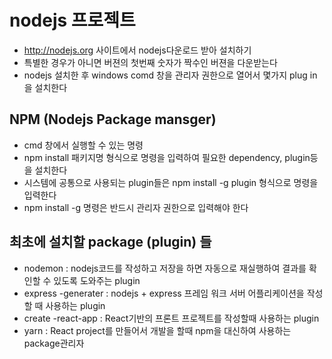 # nodejs 프로젝트

- http://nodejs.org 사이트에서 nodejs다운로드 받아 설치하기
- 특별한 경우가 아니면 버젼의 첫번째 숫자가 짝수인 버젼을 다운받는다
- nodejs 설치한 후 windows comd 창을 관리자 권한으로 열어서 몇가지 plug in을 설치한다

## NPM (Nodejs Package mansger)

- cmd 창에서 실행할 수 있는 명령
- npm install 패키지명 형식으로 명령을 입력하여 필요한 dependency, plugin등을 설치한다
- 시스템에 공통으로 사용되는 plugin들은 npm install -g plugin 형식으로 명령을 입력한다
- npm install -g 명령은 반드시 관리자 권한으로 입력해야 한다

## 최초에 설치할 package (plugin) 들

- nodemon : nodejs코드를 작성하고 저장을 하면 자동으로 재실행하여 결과를 확인할 수 있도록 도와주는 plugin
- express -generater : nodejs + express 프레임 워크 서버 어플리케이션을 작성할 때 사용하는 plugin
- create -react-app : React기반의 프론트 프로젝트를 작성할때 사용하는 plugin
- yarn : React project를 만들어서 개발을 할때 npm을 대신하여 사용하는 package관리자
